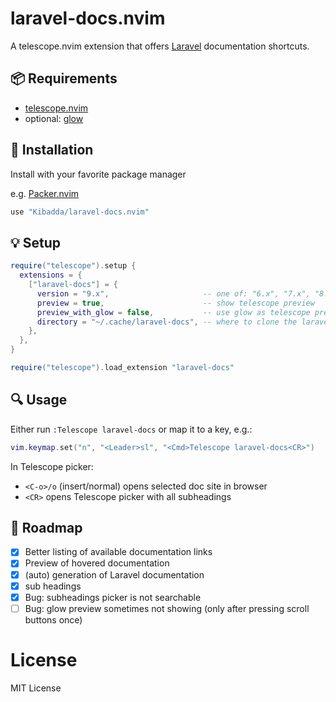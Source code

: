 # laravel-docs.nvim

A telescope.nvim extension that offers [Laravel](https://laravel.com/docs) documentation shortcuts.

## :package: Requirements
 - [telescope.nvim](https://github.com/nvim-telescope/telescope.nvim)
 - optional: [glow](https://github.com/charmbracelet/glow)

## :wrench: Installation
Install with your favorite package manager

e.g. [Packer.nvim](https://github.com/wbthomason/packer.nvim)
```lua
use "Kibadda/laravel-docs.nvim"
```

## :bulb: Setup
```lua
require("telescope").setup {
  extensions = {
    ["laravel-docs"] = {
      version = "9.x",                     -- one of: "6.x", "7.x", "8.x", "9.x", "master"
      preview = true,                      -- show telescope preview
      preview_with_glow = false,           -- use glow as telescope previewer
      directory = "~/.cache/laravel-docs", -- where to clone the laravel docs github repo
    },
  },
}

require("telescope").load_extension "laravel-docs"
```

## :mag: Usage
Either run `:Telescope laravel-docs` or map it to a key, e.g.:
```lua
vim.keymap.set("n", "<Leader>sl", "<Cmd>Telescope laravel-docs<CR>")
```
In Telescope picker:
 - `<C-o>/o` (insert/normal) opens selected doc site in browser
 - `<CR>` opens Telescope picker with all subheadings

## :car: Roadmap
- [x] Better listing of available documentation links
- [x] Preview of hovered documentation
- [x] (auto) generation of Laravel documentation
- [x] sub headings
- [x] Bug: subheadings picker is not searchable
- [ ] Bug: glow preview sometimes not showing (only after pressing scroll buttons once)

# License
MIT License
